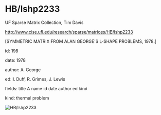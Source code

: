 # HB/lshp2233

 UF Sparse Matrix Collection, Tim Davis

 http://www.cise.ufl.edu/research/sparse/matrices/HB/lshp2233

 [SYMMETRIC MATRIX FROM ALAN GEORGE'S L-SHAPE PROBLEMS, 1978.]

 id: 198

 date: 1978

 author: A. George

 ed: I. Duff, R. Grimes, J. Lewis

 fields: title A name id date author ed kind

 kind: thermal problem

![HB/lshp2233](http://www2.research.att.com/~yifanhu/GALLERY/GRAPHS/GIF_SMALL/HB@lshp2233.gif)